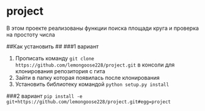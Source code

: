 # project
В этом проекте реализованы функции поиска площади круга и проверка на простоту числа

##Как установить ## 
###1 вариант
1. Прописать команду ``git clone https://github.com/lemongoose228/project.git`` в консоли для клонирования репозитория с гита
2. Зайти в папку которая появилась после клонирования
3. Установить библиотеку командой ``python setup.py install``

###2 вариант
``pip install -e git+https://github.com/lemongoose228/project.git#egg=project``
